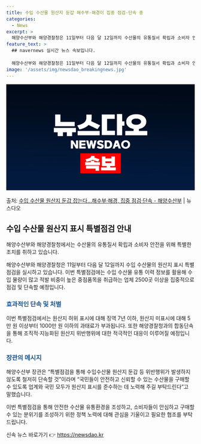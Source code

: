 ```yaml
---
title: 수입 수산물 원산지 둔갑 해수부·해경이 집중 점검·단속 중
categories:
  - News
excerpt: >
  해양수산부와 해양경찰청은 11일부터 다음 달 12일까지 수산물의 유통질서 확립과 소비자 안심구매 분위기 조성…
feature_text: >
  ## navernews 실시간 뉴스 속보입니다.

  해양수산부와 해양경찰청은 11일부터 다음 달 12일까지 수산물의 유통질서 확립과 소비자 안심구매 분위기 조성…
image: '/assets/img/newsdao_breakingnews.jpg'
---
```


![뉴스다오 속보](/assets/img/newsdao_breakingnews.jpg)

<p>출처: <a href="https://newsdao.kr/3306" rel="dofollow">수입 수산물 원산지 둔갑 잡는다…해수부·해경, 집중 점검·단속 - 해양수산부</a> | 뉴스다오</p>

<h2 data-ke-size="size26">수입 수산물 원산지 표시 특별점검 안내</h2>
해양수산부와 해양경찰청에서는 수산물의 유통질서 확립과 소비자 안전을 위해 특별한 조치를 취하고 있습니다.

<p data-ke-size="size16">해양수산부와 해양경찰청은 11일부터 다음 달 12일까지 수입 수산물의 원산지 표시 특별점검을 실시하고 있습니다. 이번 특별점검에는 수입 수산물 유통 이력 정보를 활용해 수입 물량이 많고 적발 비중이 높은 중점품목을 취급하는 업체 2500곳 이상을 집중적으로 점검 및 단속할 예정입니다.</p>

<h3><b><span style="color: #1a5490;">효과적인 단속 및 처벌</span></b></h3>
이번 특별점검에서는 원산지 허위 표시에 대해 징역 7년 이하, 원산지 미표시에 대해 5만 원 이상부터 1000만 원 이하의 과태료가 부과됩니다. 또한 해양경찰청과의 합동단속을 통해 조직적·지능화된 원산지 위반행위에 대한 적극적인 대응이 이루어질 예정입니다.

<h3><b><span style="color: #1a5490;">장관의 메시지</span></b></h3>
해양수산부 장관은 “특별점검을 통해 수입수산물 원산지 둔갑 등 위반행위가 발생하지 않도록 철저히 단속할 것”이라며 “국민들이 안전하고 신뢰할 수 있는 수산물을 구매할 수 있도록 업계와 국민 모두가 원산지 표시를 준수하는 데 노력해 주길 부탁드린다”고 말했습니다. 

이번 특별점검을 통해 안전한 수산물 유통환경을 조성하고, 소비자들이 안심하고 구매할 수 있는 분위기를 조성하기 위한 정책 노력에 대해 관심을 기울이고 필요한 협조를 부탁드립니다. 

신속 뉴스 바로가기 👉 <a href="https://newsdao.kr" rel="dofollow">https://newsdao.kr</a>



